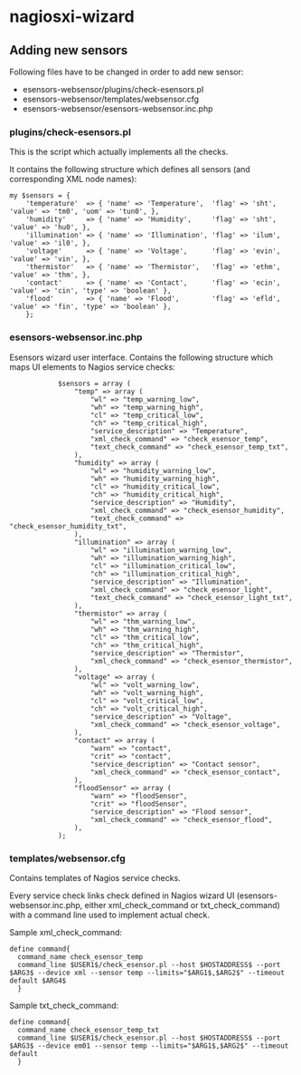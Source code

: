 # nagiosxi-wizard

## Adding new sensors
Following files have to be changed in order to add new sensor:
* esensors-websensor/plugins/check-esensors.pl
* esensors-websensor/templates/websensor.cfg
* esensors-websensor/esensors-websensor.inc.php

### plugins/check-esensors.pl
This is the script which actually implements all the checks.

It contains the following structure which defines all sensors
(and corresponding XML node names):
```
my $sensors = {
    'temperature'  => { 'name' => 'Temperature',  'flag' => 'sht',  'value' => 'tm0', 'uom' => 'tun0', },
    'humidity'     => { 'name' => 'Humidity',     'flag' => 'sht',  'value' => 'hu0', },
    'illumination' => { 'name' => 'Illumination', 'flag' => 'ilum', 'value' => 'il0', },
    'voltage'      => { 'name' => 'Voltage',      'flag' => 'evin', 'value' => 'vin', },
    'thermistor'   => { 'name' => 'Thermistor',   'flag' => 'ethm', 'value' => 'thm', },
    'contact'      => { 'name' => 'Contact',      'flag' => 'ecin', 'value' => 'cin', 'type' => 'boolean' },
    'flood'        => { 'name' => 'Flood',        'flag' => 'efld', 'value' => 'fin', 'type' => 'boolean' },
    };
```

### esensors-websensor.inc.php
Esensors wizard user interface. Contains the following structure
which maps UI elements to Nagios service checks:
```
            $sensors = array (
                "temp" => array (
                    "wl" => "temp_warning_low",
                    "wh" => "temp_warning_high",
                    "cl" => "temp_critical_low",
                    "ch" => "temp_critical_high",
                    "service_description" => "Temperature",
                    "xml_check_command" => "check_esensor_temp",
                    "text_check_command" => "check_esensor_temp_txt",
                ),
                "humidity" => array (
                    "wl" => "humidity_warning_low",
                    "wh" => "humidity_warning_high",
                    "cl" => "humidity_critical_low",
                    "ch" => "humidity_critical_high",
                    "service_description" => "Humidity",
                    "xml_check_command" => "check_esensor_humidity",
                    "text_check_command" => "check_esensor_humidity_txt",
                ),
                "illumination" => array (
                    "wl" => "illumination_warning_low",
                    "wh" => "illumination_warning_high",
                    "cl" => "illumination_critical_low",
                    "ch" => "illumination_critical_high",
                    "service_description" => "Illumination",
                    "xml_check_command" => "check_esensor_light",
                    "text_check_command" => "check_esensor_light_txt",
                ),
                "thermistor" => array (
                    "wl" => "thm_warning_low",
                    "wh" => "thm_warning_high",
                    "cl" => "thm_critical_low",
                    "ch" => "thm_critical_high",
                    "service_description" => "Thermistor",
                    "xml_check_command" => "check_esensor_thermistor",
                ),
                "voltage" => array (
                    "wl" => "volt_warning_low",
                    "wh" => "volt_warning_high",
                    "cl" => "volt_critical_low",
                    "ch" => "volt_critical_high",
                    "service_description" => "Voltage",
                    "xml_check_command" => "check_esensor_voltage",
                ),
                "contact" => array (
                    "warn" => "contact",
                    "crit" => "contact",
                    "service_description" => "Contact sensor",
                    "xml_check_command" => "check_esensor_contact",
                ),
                "floodSensor" => array (
                    "warn" => "floodSensor",
                    "crit" => "floodSensor",
                    "service_description" => "Flood sensor",
                    "xml_check_command" => "check_esensor_flood",
                ),
            );
```

### templates/websensor.cfg
Contains templates of Nagios service checks.

Every service check links check defined in Nagios wizard UI
(esensors-websensor.inc.php, either xml_check_command or txt_check_command)
with a command line used to implement actual check.

Sample xml_check_command:
```
define command{
  command_name check_esensor_temp
  command_line $USER1$/check_esensor.pl --host $HOSTADDRESS$ --port $ARG3$ --device xml --sensor temp --limits="$ARG1$,$ARG2$" --timeout default $ARG4$
  }
```

Sample txt_check_command:
```
define command{
  command_name check_esensor_temp_txt
  command_line $USER1$/check_esensor.pl --host $HOSTADDRESS$ --port $ARG3$ --device em01 --sensor temp --limits="$ARG1$,$ARG2$" --timeout default
  }
```
